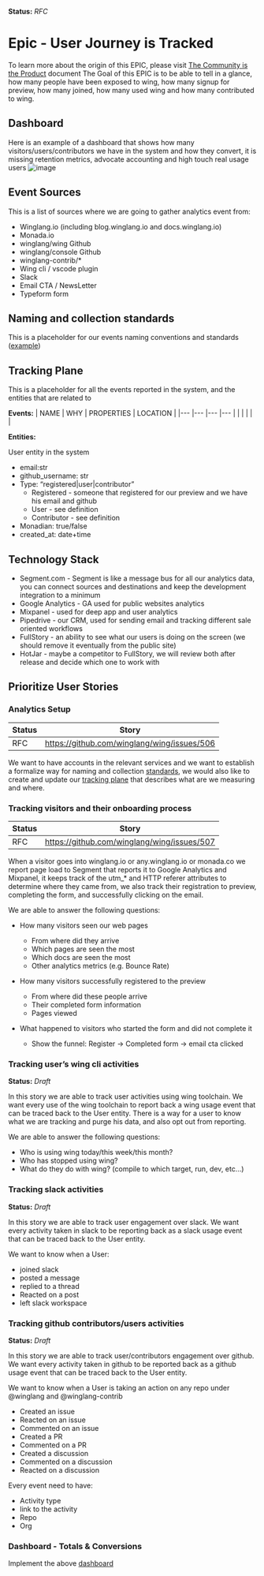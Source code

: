 **Status:** _RFC_

# Epic - User Journey is Tracked

To learn more about the origin of this EPIC, please visit [The Community is the Product](/rfcs/the-community-is-the-product.md) document 
The Goal of this EPIC is to be able to tell in a glance, how many people have been exposed to wing, how many signup for preview, how many joined, how many used wing and how many contributed to wing. 

## Dashboard

Here is an example of a dashboard that shows how many visitors/users/contributors we have in the system and how they convert, it is missing retention metrics, advocate accounting and high touch real usage users
![image](https://user-images.githubusercontent.com/1727147/200826865-2f164ceb-6bbe-47c7-adf2-233260539238.png)

## Event Sources

This is a list of sources where we are going to gather analytics event from:

- Winglang.io (including blog.winglang.io and docs.winglang.io)
- Monada.io
- winglang/wing Github
- winglang/console Github 
- winglang-contrib/*
- Wing cli / vscode plugin
- Slack
- Email CTA / NewsLetter
- Typeform form

## Naming and collection standards

This is a placeholder for our events naming conventions and standards ([example](https://segment.com/docs/protocols/tracking-plan/best-practices/#formalize-your-naming-and-collection-standards))

## Tracking Plane

This is a placeholder for all the events reported in the system, and the entities that are related to 

**Events:**
| NAME | WHY | PROPERTIES | LOCATION |
|---   |---  |---         |---       | 
|      |     |            |          |

**Entities:**

User entity in the system
- email:str
- github_username: str
- Type: “registered|user|contributor” 
  - Registered - someone that registered for our preview and we have his email and github
  - User - see definition
  - Contributor - see definition
- Monadian: true/false 
- created_at: date+time



## Technology Stack

- Segment.com - Segment is like a message bus for all our analytics data, you can connect sources and destinations and keep the development integration to a minimum 
- Google Analytics - GA used for public websites analytics 
- Mixpanel - used for deep app and user analytics 
- Pipedrive - our CRM, used for sending email and tracking different sale oriented workflows
- FullStory - an ability to see what our users is doing on the screen (we should remove it eventually from the public site) 
- HotJar - maybe a competitor to FullStory, we will review both after release and decide which one to work with

## Prioritize User Stories

### Analytics Setup 

| Status | Story| 
| --- | --- | 
| RFC    | https://github.com/winglang/wing/issues/506 |


We want to have accounts in the relevant services and we want to establish a formalize way for naming and collection [standards](#Naming-and-collection-standards), we would also like to create and update our [tracking plane](#Tracking-Plane) that describes what are we measuring and where.

### Tracking visitors and their onboarding process

| Status | Story| 
| --- | --- | 
| RFC    | https://github.com/winglang/wing/issues/507 |


When a visitor goes into winglang.io or any.winglang.io or monada.co we report page load to Segment that reports it to Google Analytics and Mixpanel, it keeps track of the utm_\* and HTTP referer attributes to determine where they came from, we also track their registration to preview, completing the form, and successfully clicking on the email.

We are able to answer the following questions:
- How many visitors seen our web pages
  - From where did they arrive 
  - Which pages are seen the most
  - Which docs are seen the most 
  - Other analytics metrics (e.g. Bounce Rate)

- How many visitors successfully registered to the preview
  - From where did these people arrive 
  - Their completed form information
  - Pages viewed 

- What happened to visitors who started the form and did not complete it 
  - Show the funnel: Register → Completed form → email cta clicked

### Tracking user’s wing cli activities

**Status:** _Draft_

In this story we are able to track user activities using wing toolchain. We want every use of the wing toolchain to report back a wing usage event that can be traced back to the User entity.  There is a way for a user to know what we are tracking and purge his data, and also opt out from reporting. 

We are able to answer the following questions:
- Who is using wing today/this week/this month?
- Who has stopped using wing? 
- What do they do with wing? (compile to which target, run, dev, etc...)

### Tracking slack activities 

**Status:** _Draft_

In this story we are able to track user engagement over slack. We want every activity taken in slack to be reporting back as a slack usage event that can be traced back to the User entity.

We want to know when a User:
- joined slack
- posted a message 
- replied to a thread
- Reacted on a post
- left slack workspace 

### Tracking github contributors/users activities 

**Status:** _Draft_

In this story we are able to track user/contributors engagement over github. We want every activity taken in github to be reported back as a github usage event that can be traced back to the User entity.

We want to know when a User is taking an action on any repo under @winglang and @winglang-contrib 
- Created an issue
- Reacted on an issue
- Commented on an issue
- Created a PR
- Commented on a PR 
- Created a discussion
- Commented on a discussion
- Reacted on a discussion 

Every event need to have:
- Activity type  
- link to the activity 
- Repo
- Org

### Dashboard - Totals & Conversions

Implement the above [dashboard](#dashboard) 





